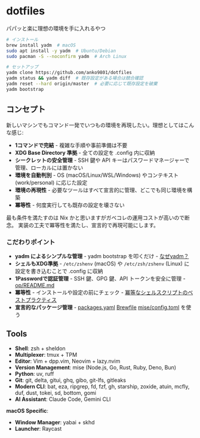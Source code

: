 # dotfiles

パパッと楽に理想の環境を手に入れるやつ

```bash
# インストール
brew install yadm  # macOS
sudo apt install -y yadm  # Ubuntu/Debian  
sudo pacman -S --noconfirm yadm  # Arch Linux

# セットアップ
yadm clone https://github.com/anko9801/dotfiles
yadm status && yadm diff  # 既存設定がある場合は競合確認
yadm reset --hard origin/master  # 必要に応じて既存設定を破棄
yadm bootstrap
```

## コンセプト

新しいマシンでもコマンド一発でいつもの環境を再現したい。理想としてはこんな感じ:

- **1コマンドで完結** - 複雑な手順や事前準備は不要
- **XDG Base Directory 準拠** - 全ての設定を .config 内に収納
- **シークレットの安全管理** - SSH 鍵や API キーはパスワードマネージャーで管理、ローカルには置かない
- **環境を自動判別** - OS (macOS/Linux/WSL/Windows) やコンテキスト (work/personal) に応じた設定
- **環境の再現性** - 必要なツールはすべて宣言的に管理、どこでも同じ環境を構築
- **冪等性** - 何度実行しても既存の設定を壊さない

最も条件を満たすのは Nix かと思いますがガベコレの運用コストが高いので断念。
実装の工夫で冪等性を満たし、宣言的で再現可能にします。


### こだわりポイント

- **yadm によるシンプルな管理** - yadm bootstrap を叩くだけ - [なぜyadm？](../.config/yadm/README.md)
- **シェルもXDG準拠** - `/etc/zshenv` (macOS) や `/etc/zsh/zshenv` (Linux) に設定を書き込むことで .config に収納
- **1Passwordで認証管理** - SSH 鍵、GPG 鍵、API トークンを安全に管理 - [op/README.md](../.config/op/README.md)
- **冪等性** - インストールや設定の前にチェック - [冪等なシェルスクリプトのベストプラクティス](../.config/yadm/README.md)
- **宣言的なパッケージ管理** - [packages.yaml](../.config/yadm/packages.yaml) [Brewfile](../.config/yadm/Brewfile) [mise/config.toml](../.config/mise/config.toml) を使う


## Tools

- **Shell**: zsh + sheldon
- **Multiplexer**: tmux + TPM
- **Editor**: Vim + dpp.vim, Neovim + lazy.nvim
- **Version Management**: mise (Node.js, Go, Rust, Ruby, Deno, Bun)
- **Python**: uv, ruff
- **Git**: git, delta, gitui, ghq, gibo, git-lfs, gitleaks
- **Modern CLI**: bat, eza, ripgrep, fd, fzf, gh, starship, zoxide, atuin, mcfly, duf, dust, tokei, sd, bottom, gomi
- **AI Assistant**: Claude Code, Gemini CLI


**macOS Specific**:
- **Window Manager**: yabai + skhd
- **Launcher**: Raycast
